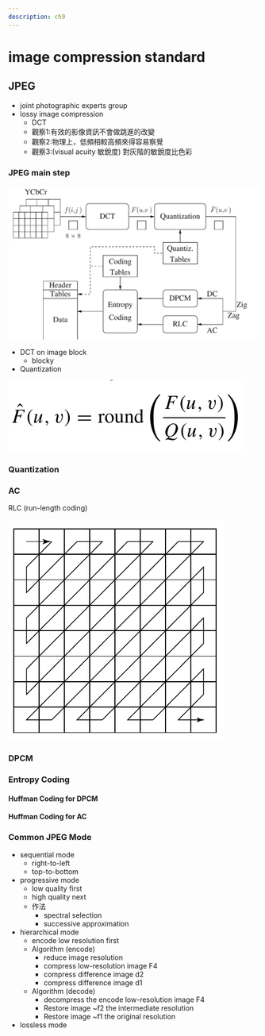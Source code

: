 ```yaml
---
description: ch9
---
```


# image compression standard

## JPEG

* joint photographic experts group
* lossy image compression
  * DCT
  * 觀察1:有效的影像資訊不會做跳進的改變
  * 觀察2:物理上，低頻相較高頻來得容易察覺
  * 觀察3:\(visual acuity 敏銳度\) 對灰階的敏銳度比色彩

### JPEG main step



![JPEG encoder](../.gitbook/assets/image%20%2831%29.png)

* DCT on image block
  * blocky
* Quantization

![](../.gitbook/assets/image%20%282%29.png)

### Quantization

### AC

RLC \(run-length coding\)

![](../.gitbook/assets/image%20%2820%29.png)

### DPCM

### Entropy Coding

#### Huffman Coding for DPCM

#### Huffman Coding for AC



### Common JPEG Mode

* sequential mode
  * right-to-left
  * top-to-bottom
* progressive mode
  * low quality first
  * high quality next
  * 作法
    * spectral selection
    * successive approximation
* hierarchical mode
  * encode low resolution first
  * Algorithm \(encode\)
    * reduce image resolution
    * compress low-resolution image F4
    * compress difference image d2
    * compress difference image d1
  * Algorithm \(decode\)
    * decompress the encode low-resolution image F4
    * Restore image ~f2 the intermediate  resolution
    * Restore image ~f1 the original resolution
* lossless mode

